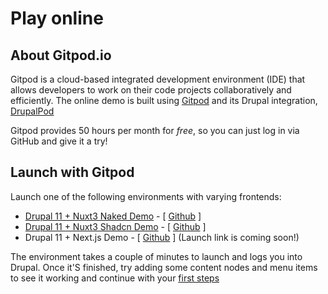 # Play online

## About Gitpod.io

Gitpod is a cloud-based integrated development environment (IDE) that allows developers to work on their code projects collaboratively and efficiently. The online demo is built using [Gitpod](https://gitpod.io) and its Drupal integration, [DrupalPod](https://www.drupal.org/docs/develop/development-tools/drupalpod/getting-started)


Gitpod provides 50 hours per month for *free*, so you can just log in via GitHub and give it a try!


## Launch with Gitpod

Launch one of the following environments with varying frontends:

- [Drupal 11 + Nuxt3 Naked Demo](https://gitpod.io/new/#DP_PROJECT_NAME=lupus_decoupled,DP_ISSUE_BRANCH=1.x,DP_PROJECT_TYPE=project_module,DP_MODULE_VERSION=1.x,DP_CORE_VERSION=10.3,DP_PATCH_FILE=,FRONTEND_REPOSITORY=https%3A%2F%2Fgithub.com%2Fdrunomics%2Flupus-decoupled-nuxt3-demo,CUSTOM_ELEMENTS_VERSION=3.*,DP_INSTALL_PROFILE=standard/https://github.com/drunomics/lupus-decoupled-project/tree/main) -  [ [Github](https://github.com/drunomics/lupus-decoupled-nuxt3-demo) ]
- [Drupal 11 + Nuxt3 Shadcn Demo](https://gitpod.io/new/#DP_PROJECT_NAME=lupus_decoupled,DP_ISSUE_BRANCH=1.x,DP_PROJECT_TYPE=project_module,DP_MODULE_VERSION=1.x,DP_CORE_VERSION=10.3,DP_PATCH_FILE=,FRONTEND_REPOSITORY=https%3A%2F%2Fgithub.com%2Fdrunomics%2Flupus-decoupled-nuxt3-demo-shadcn,CUSTOM_ELEMENTS_VERSION=3.*,DP_INSTALL_PROFILE=standard/https://github.com/drunomics/lupus-decoupled-project/tree/main) - [ [Github](https://github.com/drunomics/lupus-decoupled-nuxt3-demo-shadcn) ]
- Drupal 11 + Next.js Demo - [ [Github](https://github.com/drunomics/lupus-decoupled-nextjs-demo) ] (Launch link is coming soon!)


The environment takes a couple of minutes to launch and logs you into Drupal. Once it'S finished, try adding some content nodes and menu items to see it working and continue with your [first steps](/get-started/first-steps)

